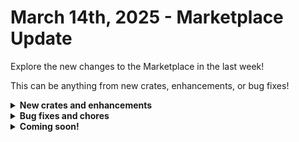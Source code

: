 # March 14th, 2025 - Marketplace Update

Explore the new changes to the Marketplace in the last week!

This can be anything from new crates, enhancements, or bug fixes!

<details>

<summary><strong>New crates and enhancements</strong></summary>

* Microsoft 365 Subscription Renewal Alerts

</details>

<details>

<summary><strong>Bug fixes and chores</strong></summary>

* Just in Time Admin Access
  * Modified PS script to control inline disable via a Jinja if statement for non-Control cases.
  * Removed truncation inline in the PS script and moved it out of the sub.
  * Modified value of `CTX.username` to truncate at 20 characters, solving username match issues.
* Microsoft: User Onboarding
  * Swapped multi-select field for a dropdown field.
  * Changed condition logic for subscription selection.
  * Removed START to get\_subscribed products transition arrow.
  * Moved "subscription provided" above get\_subscribed products and connected START to it.
  * Updated approve and deny transitions to use TASKS and updated webhook response body.
  * Added mail-only user option on the form.
  * Removed yellow warning Markdown text for advanced options and set it to purple at the bottom of the form.
  * Corrected spelling from "licence" to "license".
  * Fixed text formatting of internal note for PW Push by adding a missing space.
  * Added Power BI Pro for Faculty in the templates.
  * Added warning markdown on onboarding form when "Require Password Change" and "User cannot change password (On-Prem)" are both checked.
  * Removed `CTX.force_password_change = false` condition for `cannot_change_password` to ensure visibility when the field is ticked.
* Microsoft: User Offboarding
  * Added `|d` to line 8 of options data alias on synnex\_list\_subs action.
  * Corrected typo from "Offboading" to "Offboarding".
* Rewst: User Offboarding v1
  * Added output for `CTX` by defining `full_context` data alias on END noop.
* Rewst: User Offboarding V2
  * Changed `on_prem_user` field Jinja to set the default value to `d([])` (an empty array) instead of `d({})`.
* Windows 11 Compatibility Checker
  * Changed logic to reference `WORKFLOW.org_id` instead of trigger instance for the managing org ID.
* OpenAI Image Generation Demo
  * Changed model to `gpt-3.5-turbo-instruct` on `write_an_image_input` and `edit_input` actions.
* OpenAI Ticket Categorization
  * Added "List Subtypes" action to pull only active subtypes for CWM.
  * Updated the Association CSV to filter active subtypes.
* Add or Remove Group Membership
  * Added description to `List Current Group Membership` field in `[Rewst Master v2] Groups - Add or Remove Membership` form: "Groups in the field will be excluded from removal"
* Alert on Onboard/Offboard Execution
  * Updated workflow to use an org var for email recipient.
  * Removed `emailto` from variable configuration.
  * Used `ORG.VARIABLES.onboard_offboard_notification_email` as the email recipient.
  * Added `check_org_variable` noop.
  * Added START and END noops.
* CWM to Graph Sync
  * Fixed workflow failing due to deactivating an already inactive contact.
  * Added a check before deactivating a contact in the "Graph User is Disabled" transition.
  * Replaced deprecated tasks:
    * `cwm_get_contact_by_email`
    * `cwm_get_contact_by_name`
    * `cwm_get_contact_by_id`
    * `cwm_create_contact`

</details>

<details>

<summary><strong>Coming soon!</strong></summary>

* Deactivate Inactive M365 Accounts
* Report on Orphaned RMM Agents
* Report on Anti-virus/EDR Gaps

</details>

